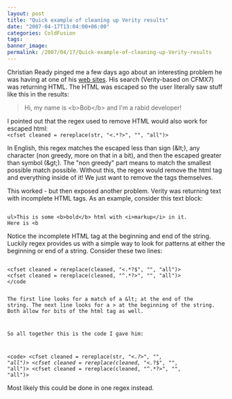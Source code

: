 ```yaml
---
layout: post
title: "Quick example of cleaning up Verity results"
date: "2007-04-17T13:04:00+06:00"
categories: ColdFusion 
tags: 
banner_image: 
permalink: /2007/04/17/Quick-example-of-cleaning-up-Verity-results
---
```


Christian Ready pinged me a few days ago about an interesting problem he was having at one of his <a href="http://www.marcor.com/">web sites</a>. His search (Verity-based on CFMX7) was returning HTML. The HTML was escaped so the user literally saw stuff like this in the results:

<blockquote>
Hi, my name is &lt;b&gt;Bob&lt;/b&gt; and I'm a rabid developer!
</blockquote>
<!--more-->
I pointed out that the regex used to remove HTML would also work for escaped html:

<code>
&lt;cfset cleaned = rereplace(str, "&lt;.*?&gt;", "", "all")&gt;
</code>

In English, this regex matches the escaped less than sign (&amp;lt;), any character (non greedy, more on that in a bit), and then the escaped greater than symbol (&amp;gt;). The "non greedy" part means to match the smallest possible match possible. Without this, the regex would remove the html tag and everything inside of it! We just want to remove the tags themselves.

This worked - but then exposed another problem. Verity was returning text with incomplete HTML tags. As an example, consider this text block:

<code>
ul&gt;This is some &lt;b&gt;bold&lt;/b&gt; html with &lt;i&gt;markup&lt;/i&gt; in it.
Here is &lt;b
</code>

Notice the incomplete HTML tag at the beginning and end of the string. Luckily regex provides us with a simple way to look for patterns at either the beginning or end of a string. Consider these two lines:

<code>
&lt;cfset cleaned = rereplace(cleaned, "&lt;.*?$", "", "all")&gt;
&lt;cfset cleaned = rereplace(cleaned, "^.*?&gt;", "", "all")&gt;
&lt;/code

The first line looks for a match of a &amp;lt; at the end of the string. The next line looks for a &gt; at the beginning of the string. Both allow for bits of the html tag as well.

So all together this is the code I gave him:

&lt;code&gt;
&lt;cfset cleaned = rereplace(str, "&lt;.*?&gt;", "", "all")&gt;
&lt;cfset cleaned = rereplace(cleaned, "&lt;.*?$", "", "all")&gt;
&lt;cfset cleaned = rereplace(cleaned, "^.*?&gt;", "", "all")&gt;
</code>

Most likely this could be done in one regex instead.